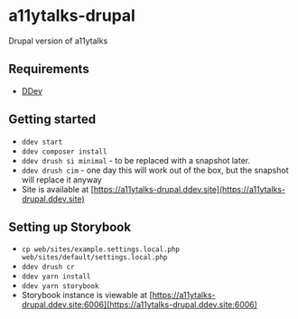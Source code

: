 # a11ytalks-drupal
Drupal version of a11ytalks

## Requirements

- [DDev](https://ddev.com/get-started/) 

## Getting started

- `ddev start`
- `ddev composer install`
- `ddev drush si minimal` - to be replaced with a snapshot later.
- `ddev drush cim` - one day this will work out of the box, but the snapshot will replace it anyway
- Site is available at [https://a11ytalks-drupal.ddev.site](https://a11ytalks-drupal.ddev.site)

## Setting up Storybook

- `cp web/sites/example.settings.local.php web/sites/default/settings.local.php`
- `ddev drush cr`
- `ddev yarn install`
- `ddev yarn storybook`
- Storybook instance is viewable at [https://a11ytalks-drupal.ddev.site:6006](https://a11ytalks-drupal.ddev.site:6006)
